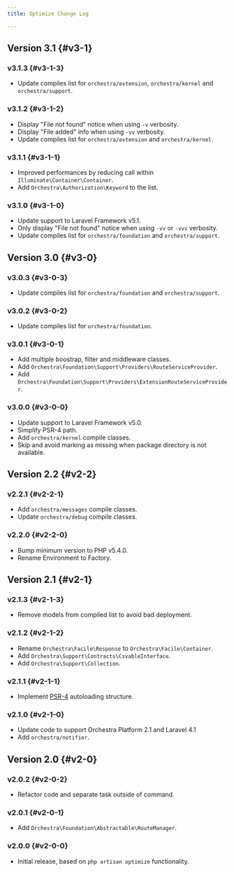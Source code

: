 ```yaml
---
title: Optimize Change Log

---
```


## Version 3.1 {#v3-1}

### v3.1.3 {#v3-1-3}

* Update compiles list for `orchestra/extension`, `orchestra/kernel` and `orchestra/support`.

### v3.1.2 {#v3-1-2}

* Display "File not found" notice when using `-v` verbosity.
* Display "File added" info when using `-vv` verbosity.
* Update compiles list for `orchestra/extension` and `orchestra/kernel`.

### v3.1.1 {#v3-1-1}

* Improved performances by reducing call within `Illuminate\Container\Container`.
* Add `Orchestra\Authorization\Keyword` to the list.

### v3.1.0 {#v3-1-0}

* Update support to Laravel Framework v5.1.
* Only display "File not found" notice when using `-vv` or `-vvv` verbosity.
* Update compiles list for `orchestra/foundation` and `orchestra/support`.

## Version 3.0 {#v3-0}

### v3.0.3 {#v3-0-3}

* Update compiles list for `orchestra/foundation` and `orchestra/support`.

### v3.0.2 {#v3-0-2}

* Update compiles list for `orchestra/foundation`.

### v3.0.1 {#v3-0-1}

* Add multiple boostrap, filter and middleware classes.
* Add `Orchestra\Foundation\Support\Providers\RouteServiceProvider`.
* Add `Orchestra\Foundation\Support\Providers\ExtensionRouteServiceProvider`.

### v3.0.0 {#v3-0-0}

* Update support to Laravel Framework v5.0.
* Simplify PSR-4 path.
* Add `orchestra/kernel` compile classes.
* Skip and avoid marking as missing when package directory is not available.

## Version 2.2 {#v2-2}

### v2.2.1 {#v2-2-1}

* Add `orchestra/messages` compile classes.
* Update `orchestra/debug` compile classes.

### v2.2.0 {#v2-2-0}

* Bump minimum version to PHP v5.4.0.
* Rename Environment to Factory.

## Version 2.1 {#v2-1}

### v2.1.3 {#v2-1-3}

* Remove models from compiled list to avoid bad deployment.

### v2.1.2 {#v2-1-2}

* Rename `Orchestra\Facile\Response` to `Orchestra\Facile\Container`.
* Add `Orchestra\Support\Contracts\CsvableInterface`.
* Add `Orchestra\Support\Collection`.

### v2.1.1 {#v2-1-1}

* Implement [PSR-4](https://github.com/php-fig/fig-standards/blob/master/proposed/psr-4-autoloader/psr-4-autoloader.md) autoloading structure.

### v2.1.0 {#v2-1-0}

* Update code to support Orchestra Platform 2.1 and Laravel 4.1
* Add `orchestra/notifier`.

## Version 2.0 {#v2-0}

### v2.0.2 {#v2-0-2}

* Refactor code and separate task outside of command.

### v2.0.1 {#v2-0-1}

* Add `Orchestra\Foundation\Abstractable\RouteManager`.

### v2.0.0 {#v2-0-0}

* Initial release, based on `php artisan optimize` functionality.
